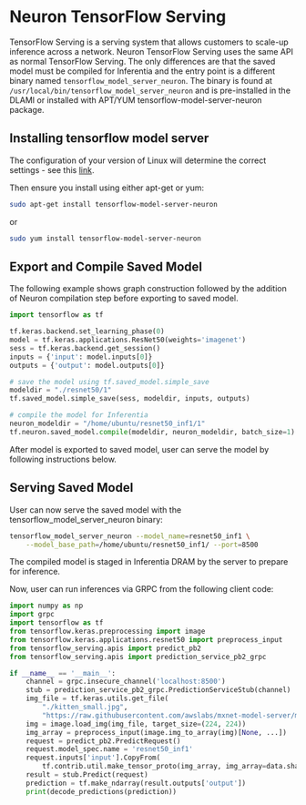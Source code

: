 # Neuron TensorFlow Serving

TensorFlow Serving is a serving system that allows customers to scale-up inference across a network. Neuron TensorFlow Serving uses the same API as normal TensorFlow Serving. The only differences are that the saved model must be compiled for Inferentia and the entry point is a different binary named `tensorflow_model_server_neuron`. The binary is found at `/usr/local/bin/tensorflow_model_server_neuron` and is pre-installed in the DLAMI or installed with APT/YUM tensorflow-model-server-neuron package.

## Installing tensorflow model server
The configuration of your version of Linux will determine the correct settings - see this [link](./docs/guide-repo-config.md).

Then ensure you install using either apt-get or yum:
```bash
sudo apt-get install tensorflow-model-server-neuron
```
or
```bash
sudo yum install tensorflow-model-server-neuron
```

## Export and Compile Saved Model

The following example shows graph construction followed by the addition of Neuron compilation step before exporting to saved model.

```python
import tensorflow as tf

tf.keras.backend.set_learning_phase(0)
model = tf.keras.applications.ResNet50(weights='imagenet')
sess = tf.keras.backend.get_session()
inputs = {'input': model.inputs[0]}
outputs = {'output': model.outputs[0]}

# save the model using tf.saved_model.simple_save
modeldir = "./resnet50/1"
tf.saved_model.simple_save(sess, modeldir, inputs, outputs)

# compile the model for Inferentia
neuron_modeldir = "/home/ubuntu/resnet50_inf1/1"
tf.neuron.saved_model.compile(modeldir, neuron_modeldir, batch_size=1)
```

After model is exported to saved model, user can serve the model by following instructions below.

## Serving Saved Model

User can now serve the saved model with the tensorflow_model_server_neuron binary:

```bash
tensorflow_model_server_neuron --model_name=resnet50_inf1 \
    --model_base_path=/home/ubuntu/resnet50_inf1/ --port=8500
```

The compiled model is staged in Inferentia DRAM by the server to prepare for inference.

Now, user can run inferences via GRPC from the following client code:

```python
import numpy as np
import grpc
import tensorflow as tf
from tensorflow.keras.preprocessing import image
from tensorflow.keras.applications.resnet50 import preprocess_input
from tensorflow_serving.apis import predict_pb2
from tensorflow_serving.apis import prediction_service_pb2_grpc

if __name__ == '__main__':
    channel = grpc.insecure_channel('localhost:8500')
    stub = prediction_service_pb2_grpc.PredictionServiceStub(channel)
    img_file = tf.keras.utils.get_file(
        "./kitten_small.jpg",
        "https://raw.githubusercontent.com/awslabs/mxnet-model-server/master/docs/images/kitten_small.jpg")
    img = image.load_img(img_file, target_size=(224, 224))
    img_array = preprocess_input(image.img_to_array(img)[None, ...])
    request = predict_pb2.PredictRequest()
    request.model_spec.name = 'resnet50_inf1'
    request.inputs['input'].CopyFrom(
        tf.contrib.util.make_tensor_proto(img_array, img_array=data.shape))
    result = stub.Predict(request)
    prediction = tf.make_ndarray(result.outputs['output'])
    print(decode_predictions(prediction))
```
